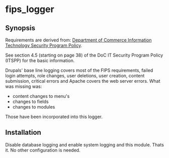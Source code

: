 # fips_logger

## Synopsis

Requirements are derived from:
[Department of Commerce
Information Technology Security Program Policy](https://connection.commerce.gov/sites/connection.commerce.gov/files/2014_doc_itspp.pdf).

See section 4.5 (starting on page 38) of the DoC IT Security Program Policy (ITSPP) for the basic information.

Drupals' base line logging covers most of the FIPS requirements, failed login attempts, role changes, user deletions, user creation, content submission, critical errors and Apache covers the web server errors. What was missing was:

* content changes to menu's
* changes to fields
* changes to modules

Those have been incorporated into this logger.


## Installation

Disable database logging and enable system logging and this module. Thats it. No other configuration is needed.

